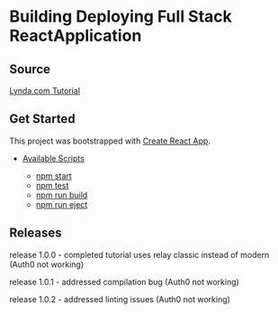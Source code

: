 # Building Deploying Full Stack ReactApplication

## Source

[Lynda.com Tutorial](https://www.lynda.com/React-js-tutorials/Building-Deploying-Full-Stack-React-Application/558648-2.html)

## Get Started

This project was bootstrapped with [Create React App](https://github.com/facebookincubator/create-react-app).

- [Available Scripts](#available-scripts)

  - [npm start](#npm-start)
  - [npm test](#npm-test)
  - [npm run build](#npm-run-build)
  - [npm run eject](#npm-run-eject)

## Releases

release 1.0.0 - completed tutorial uses relay classic instead of modern (Auth0 not working)

release 1.0.1 - addressed compilation bug (Auth0 not working)

release 1.0.2 - addressed linting issues (Auth0 not working)